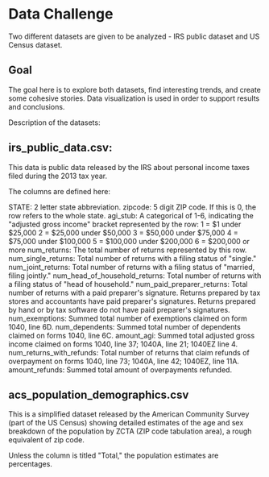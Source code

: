 # Data Challenge

Two different datasets are given to be analyzed - IRS public dataset and US Census dataset. 

## Goal

The goal here is to explore both datasets, find interesting trends, and create some cohesive stories. Data visualization is used in order to support results and conclusions. 

Description of the datasets: 

## irs_public_data.csv:

This data is public data released by the IRS about personal income taxes filed during the 2013 tax year.
 
The columns are defined here:

STATE: 2 letter state abbreviation.
zipcode: 5 digit ZIP code. If this is 0, the row refers to the whole state.
agi_stub: A categorical of 1-6, indicating the "adjusted gross income" bracket represented by the row: 
    1 = $1 under $25,000
    2 = $25,000 under $50,000
    3 = $50,000 under $75,000
    4 = $75,000 under $100,000
    5 = $100,000 under $200,000
    6 = $200,000 or more
num_returns: The total number of returns represented by this row.
num_single_returns: Total number of returns with a filing status of "single."
num_joint_returns: Total number of returns with a filing status of "married, filing jointly."
num_head_of_household_returns: Total number of returns with a filing status of "head of household."
num_paid_preparer_returns: Total number of returns with a paid preparer's signature.
    Returns prepared by tax stores and accountants have paid preparer's signatures.
    Returns prepared by hand or by tax software do not have paid preparer's signatures.
num_exemptions: Summed total number of exemptions claimed on form 1040, line 6D.
num_dependents: Summed total number of dependents claimed on forms 1040, line 6C.
amount_agi: Summed total adjusted gross income claimed on forms 1040, line 37; 1040A, line 21; 1040EZ line 4.
num_returns_with_refunds: Total number of returns that claim refunds of overpayment on forms 1040, line 73; 1040A, line 42; 1040EZ, line 11A.
amount_refunds: Summed total amount of overpayments refunded.

## acs_population_demographics.csv

This is a simplified dataset released by the American Community Survey (part of the US Census) showing detailed estimates of the age and sex breakdown of the population by ZCTA (ZIP code tabulation area), a rough equivalent of zip code.

Unless the column is titled "Total," the population estimates are percentages.
